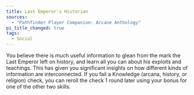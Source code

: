 ```yaml
---
title: Last Emperor's Historian
sources:
  - "Pathfinder Player Companion: Arcane Anthology"
pi_title_changed: true
tags:
  - Social
---
```


You believe there is much useful information to glean from the mark the Last Emperor left on history, and learn all you can about his exploits and teachings. This has given you significant insights on how different kinds of information are interconnected. If you fail a Knowledge (arcana, history, or religion) check, you can reroll the check 1 round later using your bonus for one of the other two skills.
